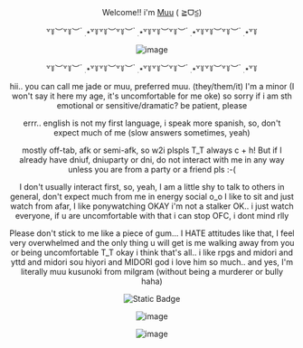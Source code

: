 <div align="center">
<hl align="center">Welcome!! i'm <a href="https://milgram.fandom.com/wiki/Kusunoki_Muu">Muu</a> (  ≧ᗜ≦)</hl>

  
  ꒷꒦︶꒷꒦︶ ๋ ࣭ ⭑꒷꒦꒷꒦︶꒷꒦︶ ๋ ࣭ ⭑꒷꒦꒷꒦︶꒷꒦︶ ๋ ࣭ ⭑꒷꒦꒷꒦︶꒷꒦︶ ๋ ࣭ ⭑꒷꒦
  
![image](https://github.com/user-attachments/assets/a5854a12-0882-4bf0-a8b4-ba47e295ae0b) 


  ꒷꒦︶꒷꒦︶ ๋ ࣭ ⭑꒷꒦꒷꒦︶꒷꒦︶ ๋ ࣭ ⭑꒷꒦꒷꒦︶꒷꒦︶ ๋ ࣭ ⭑꒷꒦꒷꒦︶꒷꒦︶ ๋ ࣭ ⭑꒷꒦


hii.. you can call me jade or muu, preferred muu. (they/them/it) I'm a minor (I won't say it here my age, it's uncomfortable for me oke) so sorry if i am sth emotional or sensitive/dramatic? be patient, please

errr.. english is not my first language, i speak more spanish, so, don't expect much of me (slow answers sometimes, yeah)

mostly off-tab, afk or semi-afk, so w2i plspls T_T always c + h! But if I already have dniuf, dniuparty or dni, do not interact with me in any way unless you are from a party or a friend pls :-(

I don't usually interact first, so, yeah, I am a little shy to talk to others in general, don't expect much from me in energy social o_o I like to sit and just watch from afar, I like ponywatching OKAY i'm not a stalker OK.. i just watch everyone, if u are uncomfortable with that i can stop OFC, i dont mind rlly

Please don't stick to me like a piece of gum... I HATE attitudes like that, I feel very overwhelmed and the only thing u will get is me walking away from you or being uncomfortable T_T okay i think that's all.. i like rpgs and midori and yttd and midori sou hiyori and MIDORI god i love him so much.. and yes, I'm literally muu kusunoki from milgram (without being a murderer or bully haha) 



<img alt="Static Badge" src="https://img.shields.io/badge/-discord!!?style=social&logo=appveyor&logoColor=%23f8cfbb&logoSize=auto&label=(%20%CB%B6%CB%86%E1%97%9C%CB%86%CB%B5%20)&labelColor=%23f8cfbb&color=%23f8cfbb&cacheSeconds=3600&link=%20https%3A%2F%2Fdiscordapp.com%2Fusers%2F874684535835603004">




![image](https://github.com/user-attachments/assets/5a0bb7ea-45da-479d-b299-c00a177325de)

![image](https://github.com/user-attachments/assets/408f1782-f407-4a27-a76f-16bf086373c7)




